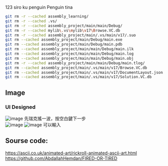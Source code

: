 123
siro ku
penguin
Penguin
tina

```bash
git rm -r --cached assembly_learning/
git rm -r --cached .vs/
git rm -r --cached assembly_project/main/main/Debug/
git rm -r --cached mylib\.vs\mylib\v17\Browse.VC.db
git rm -r --cached assembly_project/main/.vs/main/v17/.suo
git rm --cached assembly_project/main/Debug/main.exe
git rm --cached assembly_project/main/Debug/main.pdb
git rm --cached assembly_project/main/main/Debug/main.ilk
git rm --cached assembly_project/main/main/Debug/main.log
git rm --cached assembly_project/main/main/Debug/main.obj
git rm -r --cached assembly_project/main/main/Debug/main.tlog/
git rm --cached assembly_project/main/.vs/main/v17/Browse.VC.db
git rm --cached assembly_project/main/.vs/main/v17/DocumentLayout.json
git rm --cached assembly_project/main/.vs/main/v17/Solution.VC.db
```

## Image
### UI Designed
![image](https://github.com/CHUN983/nuk_assembly_project/assets/69148594/0e248aa1-0ac4-414d-a496-e9487e15716a)
先瑞克搖一波，按空白鍵下一步
<br/>
![image](https://github.com/CHUN983/nuk_assembly_project/assets/69148594/91565500-f2e4-4eb7-883f-c152bce535fa)
![image](https://github.com/CHUN983/nuk_assembly_project/assets/69148594/e0e3bd0a-1bd0-4352-bee9-cbc449674ed2)
可以輸入





## Sourse code:
https://ascii.co.uk/animated-art/rickroll-animated-ascii-art.html <br/>
https://github.com/AbdallahHemdan/FIRED-OR-TIRED
